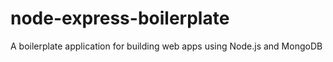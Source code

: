 # node-express-boilerplate
A boilerplate application for building web apps using Node.js and MongoDB
